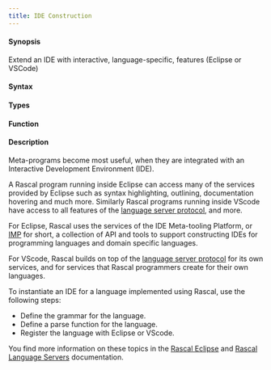 ```yaml
---
title: IDE Construction
---
```


#### Synopsis

Extend an IDE with interactive, language-specific, features (Eclipse or VSCode)

#### Syntax

#### Types

#### Function

#### Description

Meta-programs become most useful, when they are integrated with an Interactive Development Environment (IDE). 

A Rascal program running inside Eclipse can access many of the services provided by Eclipse such as syntax highlighting,
outlining, documentation hovering and much more. Similarly Rascal programs running inside VScode have access to all features
of the [language server protocol](https://microsoft.github.io/language-server-protocol/), and more.

For Eclipse, Rascal uses the services of the IDE Meta-tooling Platform, or [IMP](http://www.eclipse.org/imp/) for short, a collection of API and tools to support constructing IDEs for programming languages and domain specific languages. 

For VScode, Rascal builds on top of the [language server protocol](https://microsoft.github.io/language-server-protocol/) for its own services, and for services that
Rascal programmers create for their own languages.

To instantiate an IDE for a language implemented using Rascal, use the following steps:

*  Define the grammar for the language.
*  Define a parse function for the language.
*  Register the language with Eclipse or VScode.

You find more information on these topics in the [Rascal Eclipse](http://github.com/usethesource/rascal-eclipse) and [Rascal Language Servers](http://github.com/usethesource/rascal-language-servers) documentation.


